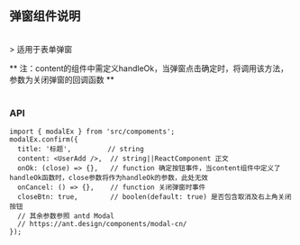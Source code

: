 ## 弹窗组件说明

<br />
> 适用于表单弹窗

** 注：content的组件中需定义handleOk，当弹窗点击确定时，将调用该方法，参数为关闭弹窗的回调函数 **
<br />
<br />

### API

```
import { modalEx } from 'src/compoments';
modalEx.confirm({
  title: '标题',         // string
  content: <UserAdd />,  // string||ReactComponent 正文
  onOk: (close) => {},   // function 确定按钮事件，当content组件中定义了handleOk函数时，close参数将作为handleOk的参数，此处无效
  onCancel: () => {},    // function 关闭弹窗时事件
  closeBtn: true,        // boolen(default: true) 是否包含取消及右上角关闭按钮
  // 其余参数参照 antd Modal
  // https://ant.design/components/modal-cn/
});
```


